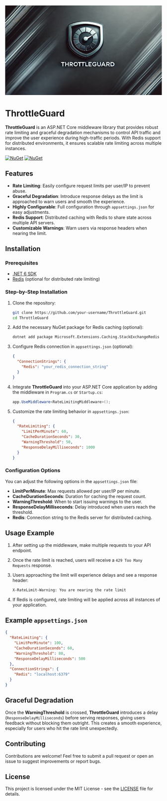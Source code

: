 ![Project Image](https://github.com/SamoProgrammer/ThrottleGuard/blob/main/ProjectImage.webp)

# ThrottleGuard

**ThrottleGuard** is an ASP.NET Core middleware library that provides robust rate limiting and graceful degradation mechanisms to control API traffic and improve the user experience during high-traffic periods. With Redis support for distributed environments, it ensures scalable rate limiting across multiple instances.


[![NuGet](https://img.shields.io/nuget/v/ThrottleGuard)](https://www.nuget.org/packages/ThrottleGuard/)   [![NuGet](https://img.shields.io/nuget/dt/ThrottleGuard)](https://www.nuget.org/packages/ThrottleGuard/)


## Features

- **Rate Limiting**: Easily configure request limits per user/IP to prevent abuse.
- **Graceful Degradation**: Introduce response delays as the limit is approached to warn users and smooth the experience.
- **Highly Configurable**: Full configuration through `appsettings.json` for easy adjustments.
- **Redis Support**: Distributed caching with Redis to share state across multiple API servers.
- **Customizable Warnings**: Warn users via response headers when nearing the limit.

## Installation

### Prerequisites
- [.NET 6 SDK](https://dotnet.microsoft.com/download/dotnet/6.0)
- [Redis](https://redis.io/) (optional for distributed rate limiting)

### Step-by-Step Installation

1. Clone the repository:

   ```bash
   git clone https://github.com/your-username/ThrottleGuard.git
   cd ThrottleGuard
   ```

2. Add the necessary NuGet package for Redis caching (optional):

   ```bash
   dotnet add package Microsoft.Extensions.Caching.StackExchangeRedis
   ```

3. Configure Redis connection in `appsettings.json` (optional):

   ```json
   {
     "ConnectionStrings": {
       "Redis": "your_redis_connection_string"
     }
   }
   ```

4. Integrate **ThrottleGuard** into your ASP.NET Core application by adding the middleware in `Program.cs` or `Startup.cs`:

   ```csharp
   app.UseMiddleware<RateLimitingMiddleware>();
   ```

5. Customize the rate limiting behavior in `appsettings.json`:

   ```json
   {
     "RateLimiting": {
       "LimitPerMinute": 60,
       "CacheDurationSeconds": 30,
       "WarningThreshold": 50,
       "ResponseDelayMilliseconds": 1000
     }
   }
   ```

### Configuration Options

You can adjust the following options in the `appsettings.json` file:

- **LimitPerMinute**: Max requests allowed per user/IP per minute.
- **CacheDurationSeconds**: Duration for caching the request count.
- **WarningThreshold**: When to start issuing warnings to the user.
- **ResponseDelayMilliseconds**: Delay introduced when users reach the threshold.
- **Redis**: Connection string to the Redis server for distributed caching.

## Usage Example

1. After setting up the middleware, make multiple requests to your API endpoint.
2. Once the rate limit is reached, users will receive a `429 Too Many Requests` response.
3. Users approaching the limit will experience delays and see a response header:

   ```bash
   X-RateLimit-Warning: You are nearing the rate limit
   ```

4. If Redis is configured, rate limiting will be applied across all instances of your application.

## Example `appsettings.json`

```json
{
  "RateLimiting": {
    "LimitPerMinute": 100,
    "CacheDurationSeconds": 60,
    "WarningThreshold": 80,
    "ResponseDelayMilliseconds": 500
  },
  "ConnectionStrings": {
    "Redis": "localhost:6379"
  }
}
```

## Graceful Degradation

Once the **WarningThreshold** is crossed, **ThrottleGuard** introduces a delay (`ResponseDelayMilliseconds`) before serving responses, giving users feedback without blocking them outright. This creates a smooth experience, especially for users who hit the rate limit unexpectedly.

## Contributing

Contributions are welcome! Feel free to submit a pull request or open an issue to suggest improvements or report bugs.

## License

This project is licensed under the MIT License - see the [LICENSE](LICENSE) file for details.

